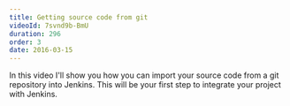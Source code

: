 ```yaml
---
title: Getting source code from git
videoId: 7svnd9b-BmU
duration: 296
order: 3
date: 2016-03-15
---
```


In this video I'll show you how you can import your source code from a git repository into Jenkins. This will be your first step to integrate your project with Jenkins.